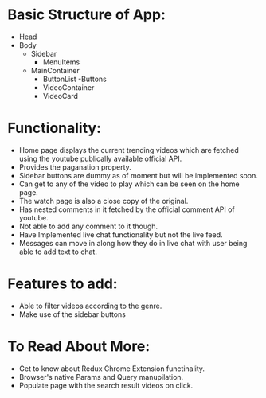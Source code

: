 # Basic Structure of App:

- Head
- Body
  - Sidebar
    - MenuItems
  - MainContainer
    - ButtonList
      -Buttons
    - VideoContainer
    - VideoCard

# Functionality:
- Home page displays the current trending videos which are fetched using the youtube publically available official API.
- Provides the paganation property.
- Sidebar buttons are dummy as of moment but will be implemented soon.
- Can get to any of the video to play which can be seen on the home page.
- The watch page is also a close copy of the original.
- Has nested comments in it fetched by the official comment API of youtube.
- Not able to add any comment to it though.
- Have Implemented live chat functionality but not the live feed.
- Messages can move in along how they do in live chat with user being able to add text to chat.


# Features to add:
- Able to filter videos according to the genre.
- Make use of the sidebar buttons

# To Read About More:
- Get to know about Redux Chrome Extension functinality.
- Browser's native Params and Query manupilation.
- Populate page with the search result videos on click.
